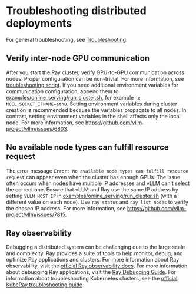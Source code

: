 # Troubleshooting distributed deployments

For general troubleshooting, see [Troubleshooting](../usage/troubleshooting.md).

## Verify inter-node GPU communication

After you start the Ray cluster, verify GPU-to-GPU communication across nodes. Proper configuration can be non-trivial. For more information, see [troubleshooting script](../usage/troubleshooting.md#incorrect-hardwaredriver). If you need additional environment variables for communication configuration, append them to [examples/online_serving/run_cluster.sh](../../examples/online_serving/run_cluster.sh), for example `-e NCCL_SOCKET_IFNAME=eth0`. Setting environment variables during cluster creation is recommended because the variables propagate to all nodes. In contrast, setting environment variables in the shell affects only the local node. For more information, see <https://github.com/vllm-project/vllm/issues/6803>.

## No available node types can fulfill resource request

The error message `Error: No available node types can fulfill resource request` can appear even when the cluster has enough GPUs. The issue often occurs when nodes have multiple IP addresses and vLLM can't select the correct one. Ensure that vLLM and Ray use the same IP address by setting `VLLM_HOST_IP` in [examples/online_serving/run_cluster.sh](../../examples/online_serving/run_cluster.sh) (with a different value on each node). Use `ray status` and `ray list nodes` to verify the chosen IP address. For more information, see <https://github.com/vllm-project/vllm/issues/7815>.

## Ray observability

Debugging a distributed system can be challenging due to the large scale and complexity. Ray provides a suite of tools to help monitor, debug, and optimize Ray applications and clusters. For more information about Ray observability, visit the [official Ray observability docs](https://docs.ray.io/en/latest/ray-observability/index.html). For more information about debugging Ray applications, visit the [Ray Debugging Guide](https://docs.ray.io/en/latest/ray-observability/user-guides/debug-apps/index.html). For information about troubleshooting Kubernetes clusters, see the
[official KubeRay troubleshooting guide](https://docs.ray.io/en/latest/serve/advanced-guides/multi-node-gpu-troubleshooting.html).
